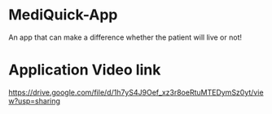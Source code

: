 # MediQuick-App
An app that can make a difference whether the patient will live or not!

# Application Video link
https://drive.google.com/file/d/1h7yS4J9Oef_xz3r8oeRtuMTEDymSz0yt/view?usp=sharing

